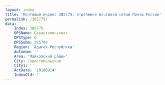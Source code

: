 ```yaml
---
layout: index
title: 'Почтовый индекс 385775: отделение почтовой связи Почты России'
permalink: /385775/
data:
    Index: 385775
    OPSName: Севастопольская
    OPSType: О
    OPSSubm: 385700
    Region: 'Адыгея Республика'
    Autonom: ''
    Area: 'Майкопский район'
    City: Севастопольская
    City1: ''
    ActDate: '20100914'
    IndexOld: ''
---
```

